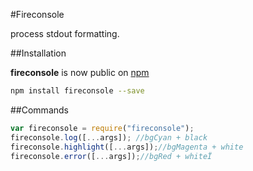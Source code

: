 #Fireconsole

process stdout formatting.

##Installation

**fireconsole** is now public on [npm](https://www.npmjs.com/)

```bash
npm install fireconsole --save
```

##Commands

```js
var fireconsole = require("fireconsole");
fireconsole.log([...args]); //bgCyan + black
fireconsole.highlight([...args]);//bgMagenta + white
fireconsole.error([...args]);//bgRed + whiteÏ
```